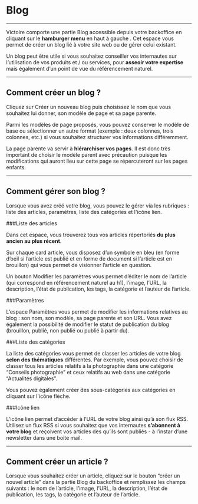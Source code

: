 Blog
===================


----------


Victoire comporte une partie Blog accessible depuis votre backoffice en cliquant sur le **hamburger menu** en haut à gauche <i class="icon-menu"></i>. Cet espace vous permet de créer un blog lié à votre site web ou de gérer celui existant.

Un blog peut être utile si vous souhaitez conseiller vos internautes sur l’utilisation de vos produits et / ou services, pour **asseoir votre expertise** mais également d’un point de vue du référencement naturel.

----------


Comment créer un blog ?
-------------

Cliquez sur Créer un nouveau blog puis choisissez le nom que vous souhaitez lui donner, son modèle de page et sa page parente.

Parmi les modèles de page proposés, vous pouvez conserver le modèle de base ou sélectionner un autre format (exemple : deux colonnes, trois colonnes, etc.) si vous souhaitez structurer vos informations différemment.

La page parente va servir à **hiérarchiser vos pages**. Il est donc très important de choisir le modèle parent avec précaution puisque les modifications qui auront lieu sur cette page se répercuteront sur les pages enfants. 

----------


Comment gérer son blog ?
-------------


Lorsque vous avez créé votre blog,  vous pouvez le gérer via les rubriques : liste des articles, paramètres, liste des catégories et l'icône lien.

###Liste des articles

Dans cet espace, vous trouverez tous vos articles répertoriés **du plus ancien au plus récent**.

Sur chaque card article, vous disposez d’un symbole en bleu (en forme d’oeil si l’article est publié et en forme de document si l’article est en brouillon) qui vous permet de visionner l’article en question.

Un bouton Modifier les paramètres vous permet d’éditer le nom de l’article (qui correspond en référencement naturel au h1), l’image, l’URL, la description, l’état de publication, les tags, la catégorie et l’auteur de l’article.

###Paramètres

L’espace Paramètres vous permet de modifier les informations relatives au blog : son nom, son modèle, sa page parente et son URL. Vous avez également la possibilité de modifier le statut de publication du blog (brouillon, publié, non publié ou publié à partir du). 

###Liste des catégories

La liste des catégories vous permet de classer les articles de votre blog **selon des thématiques** différentes. Par exemple, vous pouvez choisir de classer tous les articles relatifs à la photographie dans une catégorie “Conseils photographie” et ceux relatifs au web dans une catégorie “Actualités digitales”. 

Vous pouvez également créer des sous-catégories aux catégories en cliquant sur l'icône flèche.

###Icône lien

L’icône lien permet d’accéder à l’URL de votre blog ainsi qu’à son flux RSS. Utilisez un flux RSS si vous souhaitez que vos internautes **s’abonnent à votre blog** et reçoivent vos articles dès qu’ils sont publiés - à l’instar d’une newsletter dans une boite mail.

----------


Comment créer un article ?
-------------

Lorsque vous souhaitez créer un article, cliquez sur le bouton “créer un nouvel article” dans la partie Blog du backoffice et remplissez les champs suivants : le nom de l’article, l’image, l’URL, la description, l’état de publication, les tags, la catégorie et l’auteur de l’article.
